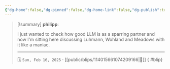 ```yaml
---
{"dg-home":false,"dg-pinned":false,"dg-home-link":false,"dg-publish":true,"type":"blip","disabled rules":["yaml-title","yaml-title-alias","file-name-heading"],"title":"philipp on mastodon @ 2025-02-16","created-date":"2025-02-16T21:22:02","id":114015661074209170,"updated-date":"2025-05-02T08:50:44","dg-path":"blips/114015661074209166.md","permalink":"/blips/114015661074209166/","dgPassFrontmatter":true}
---
```


> [!summary] **philipp**:
>
> I just wanted to check how good LLM is as a sparring partner and now I'm sitting here discussing Luhmann, Wohland and Meadows with it like a maniac.
> - - -
>
> 🗓️ `Sun, Feb 16, 2025` · [[public/blips/114015661074209166\|🔗]]
{ #blip}

